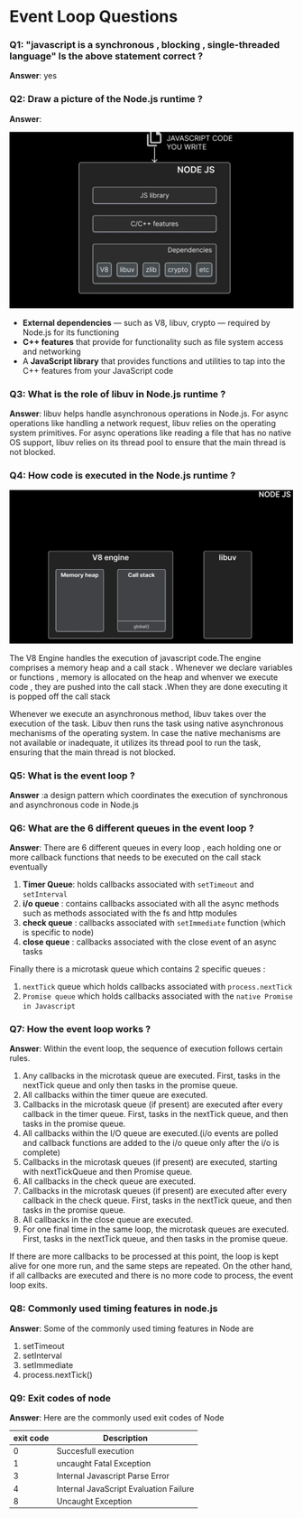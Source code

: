 # Event Loop Questions

### Q1: "javascript is a synchronous , blocking , single-threaded language" Is the above statement correct ? 

**Answer**: yes 

### Q2: Draw a picture of the Node.js runtime ? 

**Answer**: 

![node-runtime](../../assets/node-runtime.png)

- **External dependencies** — such as V8, libuv, crypto — required by Node.js for its functioning
- **C++ features** that provide for functionality such as file system access and networking
- A **JavaScript library** that provides functions and utilities to tap into the C++ features from your JavaScript code

### Q3: What is the role of libuv in Node.js runtime ?

**Answer**: libuv helps handle asynchronous operations in Node.js. For async operations like handling a network request, libuv relies on the operating system primitives. For async operations like reading a file that has no native OS support, libuv relies on its thread pool to ensure that the main thread is not blocked.

### Q4: How code is executed in the Node.js runtime ? 

![execution](../../assets/execution.png)

The V8 Engine handles the execution of javascript code.The engine comprises a memory heap and a call stack . Whenever we declare variables or functions , memory is allocated on the heap and whenver we execute code , they are pushed into the call stack .When they are done executing it is popped off the call stack

Whenever we execute an asynchronous method, libuv takes over the execution of the task. Libuv then runs the task using native asynchronous mechanisms of the operating system. In case the native mechanisms are not available or inadequate, it utilizes its thread pool to run the task, ensuring that the main thread is not blocked.

### Q5: What is the event loop ? 

**Answer** :a design pattern which coordinates the execution of synchronous and asynchronous code in Node.js 

### Q6: What are the 6 different queues in the event loop ? 

**Answer**: There are 6 different queues in every loop , each holding one or more callback functions that needs to be executed on the call stack eventually

1. **Timer Queue**: holds callbacks associated with `setTimeout` and `setInterval`
2. **i/o queue** : contains callbacks associated with all the async methods such as methods associated with the fs and http modules
3. **check queue** : callbacks associated with `setImmediate` function (which is specific to node)
4. **close queue** : callbacks associated with the close event of an async tasks

Finally there is a microtask queue which contains 2 specific queues :

1. `nextTick` queue which holds callbacks associated with `process.nextTick`
2. `Promise queue` which holds callbacks associated with the `native Promise in Javascript`

### Q7: How the event loop works ? 

**Answer**: Within the event loop, the sequence of execution follows certain rules.

1. Any callbacks in the microtask queue are executed. First, tasks in the nextTick queue and only then tasks in the promise queue.
2. All callbacks within the timer queue are executed.
3. Callbacks in the microtask queue (if present) are executed after every callback in the timer queue. First, tasks in the nextTick queue, and then tasks in the promise queue.
4. All callbacks within the I/O queue are executed.(i/o events are polled and callback functions are added to the i/o queue only after the i/o is complete)
5. Callbacks in the microtask queues (if present) are executed, starting with nextTickQueue and then Promise queue.
6. All callbacks in the check queue are executed.
7. Callbacks in the microtask queues (if present) are executed after every callback in the check queue. First, tasks in the nextTick queue, and then tasks in the promise queue.
8. All callbacks in the close queue are executed.
9. For one final time in the same loop, the microtask queues are executed. First, tasks in the nextTick queue, and then tasks in the promise queue.

If there are more callbacks to be processed at this point, the loop is kept alive for one more run, and the same steps are repeated. On the other hand, if all callbacks are executed and there is no more code to process, the event loop exits.

### Q8: Commonly used timing features in node.js 

**Answer**: Some of the commonly used timing features in Node are

1. setTimeout
2. setInterval
3. setImmediate
4. process.nextTick()

### Q9: Exit codes of node 

**Answer**: Here are the commonly used exit codes of Node 

| exit code | Description                            |
| --------- | -------------------------------------- |
| 0         | Succesfull execution                   |
| 1         | uncaught Fatal Exception               |
| 3         | Internal Javascript Parse Error        |
| 4         | Internal JavaScript Evaluation Failure |
| 8         | Uncaught Exception                     |

